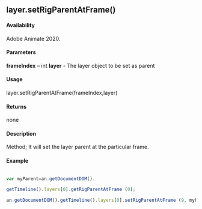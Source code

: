 ## layer.setRigParentAtFrame()

#### Availability

Adobe Animate 2020.

#### Parameters

**frameIndex** – int
**layer** - The layer object to be set as parent

#### Usage

 layer.setRigParentAtFrame(frameIndex,layer) 
 
#### Returns

none

#### Description

Method; It will set the layer parent at the particular frame.

#### Example

```javascript

var myParent=an.getDocumentDOM().

getTimeline().layers[0].getRigParentAtFrame (0);

an.getDocumentDOM().getTimeline().layers[0].setRigParentAtFrame (9, myParent);


```